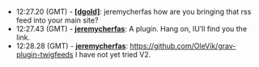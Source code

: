 * <a id="12:27.20">12:27.20 (GMT)</a> - __[[dgold]](https://github.com/[dgold])__: jeremycherfas how are you bringing that rss feed into your main site?
* <a id="12:27.43">12:27.43 (GMT)</a> - __[jeremycherfas](https://github.com/jeremycherfas)__: A plugin. Hang on, IU’ll find you the link.
* <a id="12:28.28">12:28.28 (GMT)</a> - __[jeremycherfas](https://github.com/jeremycherfas)__: https://github.com/OleVik/grav-plugin-twigfeeds I have not yet tried V2.
